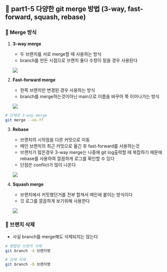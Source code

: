 ## 🔀 part1-5 다양한 git merge 방법 (3-way, fast-forward, squash, rebase)
### 🔹 Merge 방식
1. **3-way merge**
   - 두 브랜치를 서로 merge할 때 사용하는 방식
   - branch를 만든 시점으로 브랜치 둘다 수정이 됬을 경우 사용된다
   
   ![](https://velog.velcdn.com/images/jaesang98/post/846fbda6-d832-47ad-b73a-25c7b709842b/image.png)


2. **Fast-forward merge**
   - 한쪽 브랜치만 변경된 경우 사용하는 방식
   - branch를 merge하는것이아닌 main으로 이름을 바꾸어 쭉 이어나가는 방식
   
   ![](https://velog.velcdn.com/images/jaesang98/post/ee011c84-d589-4fc3-b836-f3f05ba64842/image.png)
```bash
# 강제로 3-way merge
git merge --no-ff
```

3. **Rebase**
   - 브랜치의 시작점을 다른 커밋으로 이동
   - 메인 브랜치의 최근 커밋으로 옮긴 후 fast-forward를 사용하는것
   - 브랜치가 많은경우 3-way merge는 나중애 git log출력할 때 복잡하기 때문에 rebase를 사용하여 깔끔하게 로그를 확인할 수 있다
   - 단점은 conflict가 많이 나온다
   
   ![](https://velog.velcdn.com/images/jaesang98/post/e62c9659-bf19-4a53-b54d-b8de8d6070eb/image.png)


4. **Squash merge**
   - 브랜치에서 커밋했던거를 전부 합쳐서 메인에 붙이는 방식이다
   - 깃 로그를 깔끔하게 보기위해 사용한다
   
   ![](https://velog.velcdn.com/images/jaesang98/post/9dfd7c6b-6bcc-4503-a6a0-889b8a3dcc43/image.png)


### 🔹 브랜치 삭제
- 사실 branch를 merge해도 삭제되지는 않는다
```bash
# 병합된 브랜치 삭제
git branch -d 브랜치명

# 강제 삭제
git branch -D 브랜치명
```
